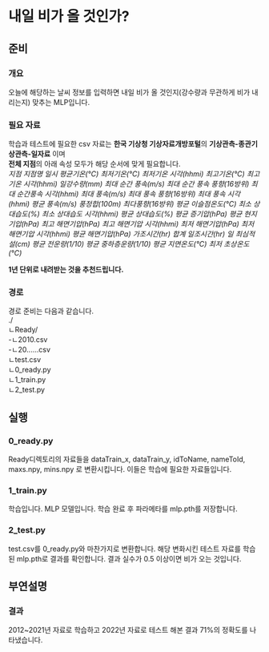 # 내일 비가 올 것인가?

## 준비

### 개요
오늘에 해당하는 날씨 정보를 입력하면 내일 비가 올 것인지(강수량과 무관하게 비가 내리는지) 맞추는 MLP입니다.

### 필요 자료

학습과 테스트에 필요한 csv 자료는 **한국 기상청 기상자료개방포털**의 **기상관측-종관기상관측-일자료** 이며  
**전체 지점**의 아래 속성 모두가 해당 순서에 맞게 필요합니다.  
*지점	지점명	일시	평균기온(°C)	최저기온(°C)	최저기온 시각(hhmi)	최고기온(°C)	최고기온 시각(hhmi)	일강수량(mm)
최대 순간 풍속(m/s)	최대 순간 풍속 풍향(16방위)	최대 순간풍속 시각(hhmi)	최대 풍속(m/s)	최대 풍속 풍향(16방위)
최대 풍속 시각(hhmi)	평균 풍속(m/s)	풍정합(100m)	최다풍향(16방위)	평균 이슬점온도(°C)	최소 상대습도(%)
최소 상대습도 시각(hhmi)	평균 상대습도(%)	평균 증기압(hPa)	평균 현지기압(hPa)	최고 해면기압(hPa)
최고 해면기압 시각(hhmi)	최저 해면기압(hPa)	최저 해면기압 시각(hhmi)	평균 해면기압(hPa)	가조시간(hr)
합계 일조시간(hr) 일 최심적설(cm)	평균 전운량(1/10)	평균 중하층운량(1/10)	평균 지면온도(°C)	최저 초상온도(°C)*

**1년 단위로 내려받는 것을 추천드립니다.**

### 경로

경로 준비는 다음과 같습니다.  
./  
ㄴReady/  
-ㄴ2010.csv  
-ㄴ20......csv  
ㄴtest.csv  
ㄴ0_ready.py  
ㄴ1_train.py  
ㄴ2_test.py  

## 실행

### 0_ready.py
Ready디렉토리의 자료들을 dataTrain_x,  dataTrain_y, idToName, nameToId, maxs.npy, mins.npy 로 변환시킵니다.
이들은 학습에 필요한 자료들입니다.

### 1_train.py
학습입니다. MLP 모델입니다. 학습 완료 후 파라메타를 mlp.pth를 저장합니다.

### 2_test.py
test.csv를 0_ready.py와 마찬가지로 변환합니다. 해당 변화시킨 테스트 자료를 학습된 mlp.pth로 결과를 확인합니다. 결과 실수가 0.5 이상이면 비가 오는 것입니다.

## 부연설명

### 결과
2012~2021년 자료로 학습하고 2022년 자료로 테스트 해본 결과 71%의 정확도를 나타냈습니다.
